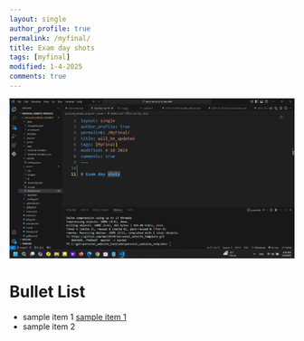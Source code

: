 ```yaml
---
layout: single
author_profile: true
permalink: /myfinal/
title: Exam day shots
tags: [myfinal]
modified: 1-4-2025
comments: true
---
```



![Exam day shots](images/sa.png)
# Bullet List
- sample item 1 [sample item 1](fccourse.liara.run)
- sample item 2
